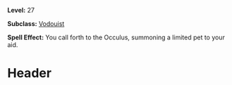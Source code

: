 <!-- TITLE: Spell: Occulus -->
<!-- SUBTITLE:  -->

**Level:** 27

**Subclass:** [Vodouist](vodouist)

**Spell Effect:** You call forth to the Occulus, summoning a limited pet to your aid.

# Header